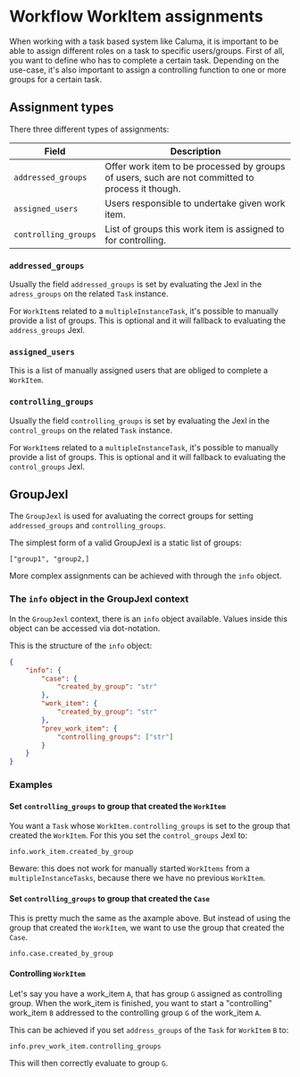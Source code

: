 # Workflow WorkItem assignments

When working with a task based system like Caluma, it is important to be able to assign
different roles on a task to specific users/groups. First of all, you want to define who
has to complete a certain task. Depending on the use-case, it's also important to assign
a controlling function to one or more groups for a certain task.

## Assignment types

There three different types of assignments:

| Field                 | Description                                                                                        |
| --------------------- | -------------------------------------------------------------------------------------------------- |
|  `addressed_groups`   | Offer work item to be processed by groups of users, such are not committed to process it though.   |
|  `assigned_users`     | Users responsible to undertake given work item.                                                    |
|  `controlling_groups` | List of groups this work item is assigned to for controlling.                                      |

### `addressed_groups`

Usually the field `addressed_groups` is set by evaluating the Jexl in the
`adress_groups` on the related `Task` instance.

For `WorkItem`s related to a `multipleInstanceTask`, it's possible to manually provide
a list of groups. This is optional and it will fallback to evaluating the
`address_groups` Jexl.

### `assigned_users`

This is a list of manually assigned users that are obliged to complete a `WorkItem`.


### `controlling_groups`

Usually the field `controlling_groups` is set by evaluating the Jexl in the
`control_groups` on the related `Task` instance.

For `WorkItem`s related to a `multipleInstanceTask`, it's possible to manually provide
a list of groups. This is optional and it will fallback to evaluating the
`control_groups` Jexl.

## GroupJexl

The `GroupJexl` is used for avaluating the correct groups for setting
`addressed_groups` and `controlling_groups`.

The simplest form of a valid GroupJexl is a static list of groups:

```
["group1", "group2,]
```

More complex assignments can be achieved with through the `info` object.

### The `info` object in the GroupJexl context

In the `GroupJexl` context, there is an `info` object available. Values inside this object
can be accessed via dot-notation.

This is the structure of the `info` object:

```json
{
    "info": {
        "case": {
            "created_by_group": "str"
        },
        "work_item": {
            "created_by_group": "str"
        },
        "prev_work_item": {
            "controlling_groups": ["str"]
        }
    }
}
```

### Examples

#### Set `controlling_groups` to group that created the `WorkItem`

You want a `Task` whose `WorkItem.controlling_groups` is set to the group that created
the `WorkItem`. For this you set the `control_groups` Jexl to:

`info.work_item.created_by_group`

Beware: this does not work for manually started `WorkItems` from a `multipleInstanceTasks`,
because there we have no previous `WorkItem`.

#### Set `controlling_groups` to group that created the `Case`

This is pretty much the same as the axample above. But instead of using the group that
created the `WorkItem`, we want to use the group that created the `Case`.

`info.case.created_by_group`

#### Controlling `WorkItem`
Let's say you have a work_item `A`, that has group `G` assigned as controlling group.
When the work_item is finished, you want to start a "controlling" work_item `B` addressed to
the controlling group `G` of the work_item `A`.

This can be achieved if you set `address_groups` of the `Task` for `WorkItem` `B` to:

```
info.prev_work_item.controlling_groups
```

This will then correctly evaluate to group `G`.
